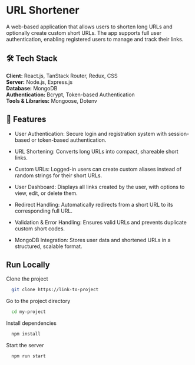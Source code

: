 
# URL Shortener

A web-based application that allows users to shorten long URLs and optionally create custom short URLs. The app supports full user authentication, enabling registered users to manage and track their links.





## 🛠 Tech Stack

**Client:** React.js, TanStack Router, Redux, CSS  
**Server:** Node.js, Express.js  
**Database:** MongoDB  
**Authentication:** Bcrypt, Token-based Authentication  
**Tools & Libraries:** Mongoose, Dotenv
## 🔧 Features

- User Authentication: Secure login and registration system with session-based or token-based authentication.

- URL Shortening: Converts long URLs into compact, shareable short links.

- Custom URLs: Logged-in users can create custom aliases instead of random strings for their short URLs.

- User Dashboard: Displays all links created by the user, with options to view, edit, or delete them.

- Redirect Handling: Automatically redirects from a short URL to its corresponding full URL.

- Validation & Error Handling: Ensures valid URLs and prevents duplicate custom short codes.

- MongoDB Integration: Stores user data and shortened URLs in a structured, scalable format.

## Run Locally

Clone the project

```bash
  git clone https://link-to-project
```

Go to the project directory

```bash
  cd my-project
```

Install dependencies

```bash
  npm install
```

Start the server

```bash
  npm run start
```

